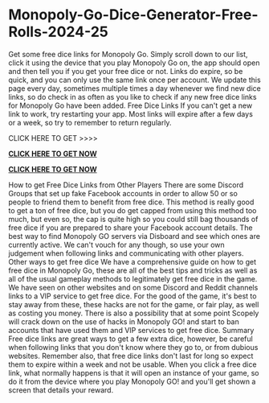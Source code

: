 # Monopoly-Go-Dice-Generator-Free-Rolls-2024-25

Get some free dice links for Monopoly Go. Simply scroll down to our list, click it using the device that you play Monopoly Go on, the app should open and then tell you if you get your free dice or not. Links do expire, so be quick, and you can only use the same link once per account.
We update this page every day, sometimes multiple times a day whenever we find new dice links, so do check in as often as you like to check if any new free dice links for Monopoly Go have been added.
Free Dice Links
If you can't get a new link to work, try restarting your app. Most links will expire after a few days or a week, so try to remember to return regularly.

CLICK HERE TO GET >>>> 


**[CLICK HERE TO GET NOW](https://www.simplyscrolls.xyz/monopoly)**

**[CLICK HERE TO GET NOW](https://www.simplyscrolls.xyz/monopoly)**

How to get Free Dice Links from Other Players
There are some Discord Groups that set up fake Facebook accounts in order to allow 50 or so people to friend them to benefit from free dice. This method is really good to get a ton of free dice, but you do get capped from using this method too much, but even so, the cap is quite high so you could still bag thousands of free dice if you are prepared to share your Facebook account details.
The best way to find Monopoly GO servers via Disboard and see which ones are currently active. We can't vouch for any though, so use your own judgement when following links and communicating with other players.
Other ways to get free dice
We have a comprehensive guide on how to get free dice in Monopoly Go, these are all of the best tips and tricks as well as all of the usual gameplay methods to legitimately get free dice in the game.
We have seen on other websites and on some Discord and Reddit channels links to a VIP service to get free dice. For the good of the game, it's best to stay away from these, these hacks are not for the game, or fair play, as well as costing you money. There is also a possibility that at some point Scopely will crack down on the use of hacks in Monopoly GO! and start to ban accounts that have used them and VIP services to get free dice.
Summary
Free dice links are great ways to get a few extra dice, however, be careful when following links that you don't know where they go to, or from dubious websites. Remember also, that free dice links don't last for long so expect them to expire within a week and not be usable.
When you click a free dice link, what normally happens is that it will open an instance of your game, so do it from the device where you play Monopoly GO! and you'll get shown a screen that details your reward.
